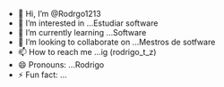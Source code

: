 - 👋 Hi, I’m @Rodrgo1213
- 👀 I’m interested in ...Estudiar software
- 🌱 I’m currently learning ...Software
- 💞️ I’m looking to collaborate on ...Mestros de sotfware 
- 📫 How to reach me ...ig (rodrigo_t_z)
- 😄 Pronouns: ...Rodrigo
- ⚡ Fun fact: ...

<!---
Rodrgo1213/Rodrgo1213 is a ✨ special ✨ repository because its `README.md` (this file) appears on your GitHub profile.
You can click the Preview link to take a look at your changes.
--->
